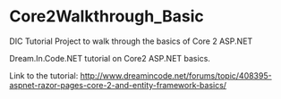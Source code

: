 # Core2Walkthrough_Basic
DIC Tutorial Project to walk through the basics of Core 2 ASP.NET

Dream.In.Code.NET tutorial on Core2 ASP.NET basics.

Link to the tutorial: http://www.dreamincode.net/forums/topic/408395-aspnet-razor-pages-core-2-and-entity-framework-basics/
